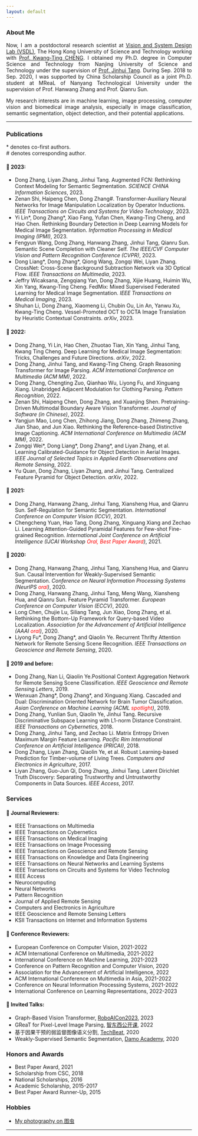 ```yaml
---
layout: default
---
```

### About Me

<p align="justify">
Now, I am a postdoctoral research scientist at 
<a href="http://vsdl.ust.hk/people.html">Vision and System Design Lab (VSDL)</a>, The Hong Kong University of Science and Technology working with <a href="https://seng.hkust.edu.hk/about/people/faculty/tim-kwang-ting-cheng">Prof. Kwang-Ting CHENG</a>. I obtained my Ph.D. degree in Computer Science and Technology from Nanjing University of Science and Technology under the supervision of <a href="http://gsmis.njust.edu.cn/open/TutorInfo.aspx?dsbh=vXtXlpkb!DG57dx!7t4N7w==&yxsh=4iVdgPyuKTE=&zydm=QP9JvMVDx3k=">Prof. Jinhui Tang</a>. During Sep. 2018 to Sep. 2020, I was supported by China Scholarship Council as a joint Ph.D. student at MReaL of Nanyang Technological University under the supervision of Prof. Hanwang Zhang and Prof. Qianru Sun. </p>

<p align="justify">
My research interests are in machine learning, image processing, computer vision and biomedical image analysis, especially in image classification, semantic segmentation, object detection, and their potential applications. </p>

-----

### Publications   
\* denotes co-first authors.  
\# denotes corresponding author.  

#### 👀 2023:
- Dong Zhang, Liyan Zhang, Jinhui Tang. Augmented FCN: Rethinking Context Modeling for Semantic Segmentation. *SCIENCE CHINA Information Sciences*, 2023.
- Zenan Shi, Haipeng Chen, Dong Zhang\#. Transformer-Auxiliary Neural Networks for Image Manipulation Localization by Operator Inductions. *IEEE Transactions on Circuits and Systems for Video Technology*, 2023.
- Yi Lin\*, Dong Zhang\*, Xiao Fang, Yufan Chen, Kwang-Ting Cheng, and Hao Chen. Rethinking Boundary Detection in Deep Learning Models for Medical Image Segmentation. *Information Processing in Medical Imaging (IPMI)*, 2023. 
- Fengyun Wang, Dong Zhang, Hanwang Zhang, Jinhui Tang, Qianru Sun. Semantic Scene Completion with Cleaner Self. *The IEEE/CVF Computer Vision and Pattern Recognition Conference (CVPR)*, 2023.
- Dong Liang\*, Dong Zhang\*, Qiong Wang, Zongqi Wei, Liyan Zhang. CrossNet: Cross-Scene Background Subtraction Network via 3D Optical Flow. *IEEE Transactions on Multimedia*, 2023.
- Jeffry Wicaksana, Zengqiang Yan, Dong Zhang, Xijie Huang, Huimin Wu, Xin Yang, Kwang-Ting Cheng. FedMix: Mixed Supervised Federated Learning for Medical Image Segmentation. *IEEE Transactions on Medical Imaging*, 2023. 
- Shuhan Li, Dong Zhang, Xiaomeng Li, Chubin Ou, Lin An, Yanwu Xu, Kwang-Ting Cheng. Vessel-Promoted OCT to OCTA Image Translation by Heuristic Contextual Constraints. *arXiv*, 2023.

#### 👀 2022:
- Dong Zhang, Yi Lin, Hao Chen, Zhuotao Tian, Xin Yang, Jinhui Tang, Kwang Ting Cheng. Deep Learning for Medical Image Segmentation: Tricks, Challenges and Future Directions. *arXiv*, 2022.
- Dong Zhang, Jinhui Tang, and Kwang-Ting Cheng. Graph Reasoning Transformer for Image Parsing. *ACM International Conference on Multimedia (ACM MM)*, 2022.
- Dong Zhang, Chengting Zuo, Qianhao Wu, Liyong Fu, and Xinguang Xiang. Unabridged Adjacent Modulation for Clothing Parsing. *Pattern Recognition*, 2022.
- Zenan Shi, Haipeng Chen, Dong Zhang, and Xuanjing Shen. Pretraining-Driven Multimodal Boundary Aware Vision Transformer. *Journal of Software (in Chinese)*, 2022.
- Yangjun Mao, Long Chen, Zhihong Jiang, Dong Zhang, Zhimeng Zhang, Jian Shao, and Jun Xiao. Rethinking the Reference-based Distinctive Image Captioning. *ACM International Conference on Multimedia (ACM MM)*, 2022.
- Zongqi Wei\*, Dong Liang\*, Dong Zhang\*, and Liyan Zhang, et al. Learning Calibrated-Guidance for Object Detection in Aerial Images. *IEEE Journal of Selected Topics in Applied Earth Observations and Remote Sensing*, 2022.
- Yu Quan, Dong Zhang, Liyan Zhang, and Jinhui Tang. Centralized Feature Pyramid for Object Detection. *arXiv*, 2022.

#### 👀 2021:
- Dong Zhang, Hanwang Zhang, Jinhui Tang, Xiansheng Hua, and Qianru Sun. Self-Regulation for Semantic Segmentation. *International Conference on Computer Vision (ICCV)*, 2021.
- Chengcheng Yuan, Hao Tang, Dong Zhang, Xinguang Xiang and Zechao Li. Learning Attention-Guided Pyramidal Features for Few-shot Fine-grained Recognition. *International Joint Conference on Artificial Intelligence (IJCAI Workshop <font color=red>Oral, Best Paper Award</font>)*, 2021.

#### 👀 2020:
- Dong Zhang, Hanwang Zhang, Jinhui Tang, Xiansheng Hua, and Qianru Sun. Causal Intervention for Weakly-Supervised Semantic Segmentation. *Conference on Neural Information Processing Systems (NeurIPS <font color=red>oral</font>)*, 2020.
- Dong Zhang, Hanwang Zhang, Jinhui Tang, Meng Wang, Xiansheng Hua, and Qianru Sun. Feature Pyramid Transformer. *European Conference on Computer Vision (ECCV)*, 2020.
- Long Chen, Chujie Lu, Siliang Tang, Jun Xiao, Dong Zhang, et al. Rethinking the Bottom-Up Framework for Query-based Video Localization. *Association for the Advancement of Artificial Intelligence (AAAI <font color=red>oral</font>)*, 2020. 
- Liyong Fu\*, Dong Zhang\*, and Qiaolin Ye. Recurrent Thrifty Attention Network for Remote Sensing Scene Recognition. *IEEE Transactions on Geoscience and Remote Sensing*, 2020.

#### 👀 2019 and before:
- Dong Zhang, Nan Li, Qiaolin Ye.Positional Context Aggregation Network for Remote Sensing Scene Classification. *IEEE Geoscience and Remote Sensing Letters*, 2019.
- Wenxuan Zhang\*, Dong Zhang\*, and Xinguang Xiang. Cascaded and Dual: Discrimination Oriented Network for Brain Tumor Classification. *Asian Conference on Machine Learning (ACML <font color=red>spotlight</font>)*, 2019. 
- Dong Zhang, Yunlian Sun, Qiaolin Ye, Jinhui Tang. Recursive Discriminative Subspace Learning with L1-norm Distance Constraint. *IEEE Transactions on Cybernetics*, 2018.
- Dong Zhang, Jinhui Tang, and Zechao Li. Matrix Entropy Driven Maximum Margin Feature Learning. *Pacific Rim International Conference on Artificial Intelligence (PRICAI)*, 2018.
- Dong Zhang, Liyan Zhang, Qiaolin Ye, et al. Robust Learning-based Prediction for Timber-volume of Living Trees. *Computers and Electronics in Agriculture*, 2017.
- Liyan Zhang, Guo-Jun Qi, Dong Zhang, Jinhui Tang. Latent Dirichlet Truth Discovery: Separating Trustworthy and Untrustworthy Components in Data Sources. *IEEE Access*, 2017. 

### Services
#### 🌻 Journal Reviewers:
- IEEE Transactions on Multimedia
- IEEE Transactions on Cybernetics
- IEEE Transactions on Medical Imaging
- IEEE Transactions on Image Processing
- IEEE Transactions on Geoscience and Remote Sensing
- IEEE Transactions on Knowledge and Data Engineering
- IEEE Transactions on Neural Networks and Learning Systems
- IEEE Transactions on Circuits and Systems for Video Technolog
- IEEE Access
- Neurocomputing 
- Neural Networks
- Pattern Recognition
- Journal of Applied Remote Sensing
- Computers and Electronics in Agriculture
- IEEE Geoscience and Remote Sensing Letters
- KSII Transactions on Internet and Information Systems

#### 🌻 Conference Reviewers: 
- European Conference on Computer Vision, 2021-2022
- ACM International Conference on Multimedia, 2021-2022
- International Conference on Machine Learning, 2021-2023
- Conference on Pattern Recognition and Computer Vision, 2020
- Association for the Advancement of Artificial Intelligence, 2022
- ACM International Conference on Multimedia in Asia, 2021-2022
- Conference on Neural Information Processing Systems, 2021-2022
- International Conference on Learning Representations, 2022-2023

#### 🌻 Invited Talks:
- Graph-Based Vision Transformer, [RoboAICon2023](https://2023.theresearchcatalyst-robo.com/), 2023
- GReaT for Pixel-Level Image Parsing, [智东西公开课](https://course.zhidx.com/c/MmFlNDMyNTEwOWYwNmM0ZDgyYTM=), 2022
- 基于因果干预的弱监督图像语义分割, [TechBeat](https://www.techbeat.net/talk-info?id=483), 2020
- Weakly-Supervised Semantic Segmentation, [Damo Academy](https://t.bilibili.com/464398595921845696?tab=2), 2020

### Honors and Awards
- Best Paper Award, 2021
- Scholarship from CSC, 2018
- National Scholarships, 2016
- Academic Scholarship, 2015-2017
- Best Paper Award Runner-Up, 2015

### Hobbies
- [My photography on 图虫](https://tuchong.com/1621052/)

<script type="text/javascript" id="clustrmaps" src="//clustrmaps.com/map_v2.js?d=VCuiT2AoelcnrTgocqBahdhdk2vKp9YQHgaAQgTW5QA&cl=ffffff&w=a"></script>

-----